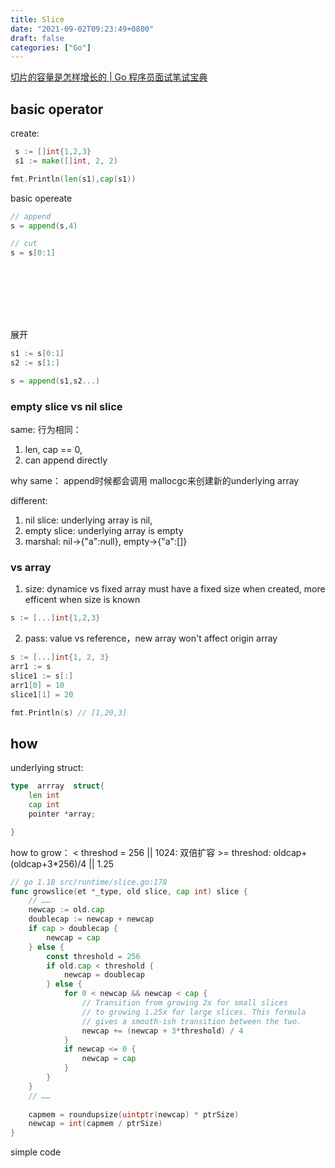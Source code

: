```yaml
---
title: Slice
date: "2021-09-02T09:23:49+0800"
draft: false
categories: ["Go"]
---
```


[切片的容量是怎样增长的 | Go 程序员面试笔试宝典](https://golang.design/go-questions/slice/grow/)

##  basic operator 

create:

```go
 s := []int{1,2,3}
 s1 := make([]int, 2, 2)

fmt.Println(len(s1),cap(s1))
```

basic opereate

```go 
// append 
s = append(s,4)

// cut
s = s[0:1]









```

展开
```go
s1 := s[0:1]
s2 := s[1:]

s = append(s1,s2...)

```


### empty slice vs nil slice

same:
 行为相同： 
 1. len, cap == 0, 
 2. can append   directly 

why same：
append时候都会调用 mallocgc来创建新的underlying array


different:
1.  nil slice:  underlying array is nil, 
2.  empty slice: underlying array is empty
3.  marshal: nil->{"a":null}, empty->{"a":[]}




### vs array

1. size: dynamice vs fixed
array must have a fixed size when created, more efficent when size is known

```go
s := [...]int{1,2,3}
```

2. pass: value vs reference，new array won't affect origin array 

```go
s := [...]int{1, 2, 3}
arr1 := s
slice1 := s[:]
arr1[0] = 10
slice1[1] = 20

fmt.Println(s) // [1,20,3]
```




## how

underlying struct: 
```go
type  arrray  struct{
    len int
    cap int
    pointer *array;

}
```


how to grow：
<  threshod = 256 || 1024:  双倍扩容
\>= threshod:   oldcap+(oldcap+3*256)/4 || 1.25 

```go
// go 1.18 src/runtime/slice.go:178
func growslice(et *_type, old slice, cap int) slice {
    // ……
    newcap := old.cap
	doublecap := newcap + newcap
	if cap > doublecap {
		newcap = cap
	} else {
		const threshold = 256
		if old.cap < threshold {
			newcap = doublecap
		} else {
			for 0 < newcap && newcap < cap {
                // Transition from growing 2x for small slices
				// to growing 1.25x for large slices. This formula
				// gives a smooth-ish transition between the two.
				newcap += (newcap + 3*threshold) / 4
			}
			if newcap <= 0 {
				newcap = cap
			}
		}
	}
	// ……
    
	capmem = roundupsize(uintptr(newcap) * ptrSize)
	newcap = int(capmem / ptrSize)
}
```



simple code

```go




```




